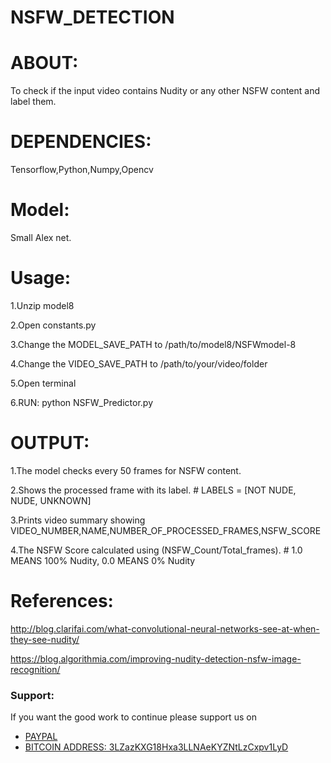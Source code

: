 # NSFW_DETECTION

# ABOUT:

To check if the input video contains Nudity or any other NSFW content and label them.


# DEPENDENCIES:

Tensorflow,Python,Numpy,Opencv


# Model:

Small Alex net.


# Usage:

1.Unzip model8

2.Open constants.py

3.Change the MODEL_SAVE_PATH to /path/to/model8/NSFWmodel-8

4.Change the VIDEO_SAVE_PATH to /path/to/your/video/folder

5.Open terminal

6.RUN: python NSFW_Predictor.py 


# OUTPUT:

1.The model checks every 50 frames for NSFW content.

2.Shows the processed frame with its label. # LABELS = [NOT NUDE, NUDE, UNKNOWN]

3.Prints video summary showing VIDEO_NUMBER,NAME,NUMBER_OF_PROCESSED_FRAMES,NSFW_SCORE

4.The NSFW Score calculated using (NSFW_Count/Total_frames). # 1.0 MEANS 100% Nudity, 0.0 MEANS 0% Nudity


# References:

http://blog.clarifai.com/what-convolutional-neural-networks-see-at-when-they-see-nudity/

https://blog.algorithmia.com/improving-nudity-detection-nsfw-image-recognition/


### Support:

If you want the good work to continue please support us on

* [PAYPAL](https://www.paypal.me/ishandutta2007)
* [BITCOIN ADDRESS: 3LZazKXG18Hxa3LLNAeKYZNtLzCxpv1LyD](https://www.coinbase.com/join/5a8e4a045b02c403bc3a9c0c)
